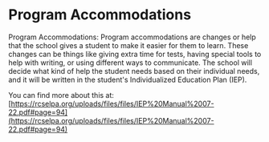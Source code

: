 # Program Accommodations
Program Accommodations: Program accommodations are changes or help that the school gives a student to make it easier for them to learn. These changes can be things like giving extra time for tests, having special tools to help with writing, or using different ways to communicate. The school will decide what kind of help the student needs based on their individual needs, and it will be written in the student's Individualized Education Plan (IEP).

You can find more about this at: [https://rcselpa.org/uploads/files/files/IEP%20Manual%2007-22.pdf#page=94](https://rcselpa.org/uploads/files/files/IEP%20Manual%2007-22.pdf#page=94)
